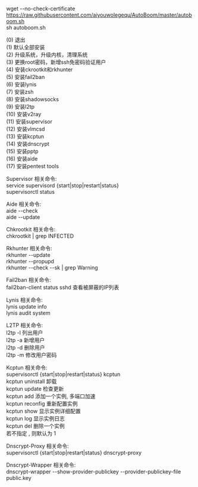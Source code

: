 wget --no-check-certificate https://raw.githubusercontent.com/aiyouwolegequ/AutoBoom/master/autoboom.sh            
sh autoboom.sh                 
              
(0) 退出              
(1) 默认全部安装              
(2) 升级系统，升级内核，清理系统              
(3) 更换root密码，新增ssh免密码验证用户              
(4) 安装ckrootkit和rkhunter              
(5) 安装fail2ban              
(6) 安装lynis              
(7) 安装zsh              
(8) 安装shadowsocks              
(9) 安装l2tp              
(10) 安装v2ray              
(11) 安装supervisor              
(12) 安装vlmcsd              
(13) 安装kcptun              
(14) 安装dnscrypt              
(15) 安装pptp              
(16) 安装aide              
(17) 安装pentest tools               
              
Supervisor 相关命令:              
service supervisord {start|stop|restart|status}              
supervisorctl status              
              
Aide 相关命令:              
aide --check              
aide --update              
              
Chkrootkit 相关命令:              
chkrootkit | grep INFECTED              
              
Rkhunter 相关命令:              
rkhunter --update              
rkhunter --propupd              
rkhunter --check --sk | grep Warning              
              
Fail2ban 相关命令:              
fail2ban-client status sshd 查看被屏蔽的IP列表              
              
Lynis 相关命令:              
lynis update info              
lynis audit system              
              
L2TP 相关命令:              
l2tp -l 列出用户              
l2tp -a 新增用户              
l2tp -d 删除用户              
l2tp -m 修改用户密码              
              
Kcptun 相关命令:              
supervisorctl {start|stop|restart|status} kcptun              
kcptun uninstall 卸载              
kcptun update 检查更新              
kcptun add 添加一个实例, 多端口加速              
kcptun reconfig 重新配置实例              
kcptun show 显示实例详细配置              
kcptun log 显示实例日志              
kcptun del 删除一个实例              
若不指定 , 则默认为 1              
              
Dnscrypt-Proxy 相关命令:              
supervisorctl {start|stop|restart|status} dnscrypt-proxy              
              
Dnscrypt-Wrapper 相关命令:              
dnscrypt-wrapper --show-provider-publickey --provider-publickey-file public.key              
              
